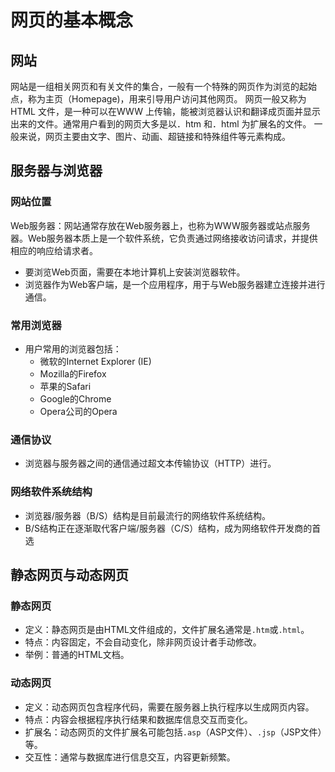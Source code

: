# 网页的基本概念

## 网站
网站是一组相关网页和有关文件的集合，一般有一个特殊的网页作为浏览的起始点，称为主页（Homepage)，用来引导用户访问其他网页。
网页一般又称为HTML 文件，是一种可以在WWW 上传输，能被浏览器认识和翻译成页面并显示出来的文件。通常用户看到的网页大多是以．htm 和．html 为扩展名的文件。 一般来说，网页主要由文字、图片、动画、超链接和特殊组件等元素构成。


## 服务器与浏览器

### 网站位置
Web服务器：网站通常存放在Web服务器上，也称为WWW服务器或站点服务器。Web服务器本质上是一个软件系统，它负责通过网络接收访问请求，并提供相应的响应给请求者。
- 要浏览Web页面，需要在本地计算机上安装浏览器软件。
- 浏览器作为Web客户端，是一个应用程序，用于与Web服务器建立连接并进行通信。
### 常用浏览器
- 用户常用的浏览器包括：
  - 微软的Internet Explorer (IE)
  - Mozilla的Firefox
  - 苹果的Safari
  - Google的Chrome
  - Opera公司的Opera
### 通信协议
- 浏览器与服务器之间的通信通过超文本传输协议（HTTP）进行。
### 网络软件系统结构
- 浏览器/服务器（B/S）结构是目前最流行的网络软件系统结构。
- B/S结构正在逐渐取代客户端/服务器（C/S）结构，成为网络软件开发商的首选


## 静态网页与动态网页
### 静态网页
- 定义：静态网页是由HTML文件组成的，文件扩展名通常是`.htm`或`.html`。
- 特点：内容固定，不会自动变化，除非网页设计者手动修改。
- 举例：普通的HTML文档。
### 动态网页
- 定义：动态网页包含程序代码，需要在服务器上执行程序以生成网页内容。
- 特点：内容会根据程序执行结果和数据库信息交互而变化。
- 扩展名：动态网页的文件扩展名可能包括`.asp`（ASP文件）、`.jsp`（JSP文件）等。
- 交互性：通常与数据库进行信息交互，内容更新频繁。
